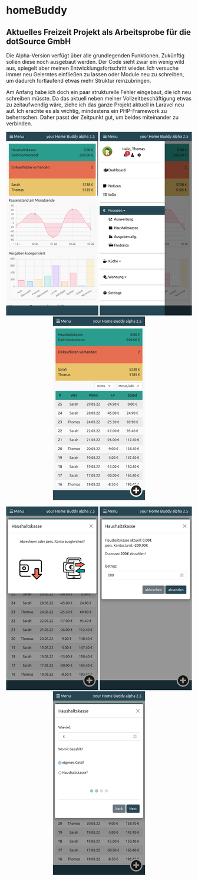 # homeBuddy

## Aktuelles Freizeit Projekt als Arbeitsprobe für die dotSource GmbH

Die Alpha-Version verfügt über alle grundlegenden Funktionen. Zukünftig sollen diese noch ausgebaut werden. Der Code sieht zwar ein wenig wild aus, spiegelt aber meinen Entwicklungsfortschritt wieder. Ich versuche immer neu Gelerntes einfließen zu lassen oder Module neu zu schreiben, um dadurch fortlaufend etwas mehr Struktur reinzubringen. 

Am Anfang habe ich doch ein paar strukturelle Fehler eingebaut, die ich neu schreiben müsste. Da das aktuell neben meiner Vollzeitbeschäftigung etwas zu zeitaufwendig wäre, ziehe ich das ganze Projekt aktuell in Laravel neu auf. Ich erachte es als wichtig, mindestens ein PHP-Framework zu beherrschen. Daher passt der Zeitpunkt gut, um beides miteinander zu verbinden.

<p align="center">
  <img src="gitPics/hbDashboard.png" width="250" title="Dashboard">
  <img src="gitPics/hbMenu.png" width="250" title="Menue">
  <img src="gitPics/hbKasse.png" width="250" title="Kasse">
</p>
<p align="center">
  <img src="gitPics/hbdispatchExample.png" width="250" title="Cash Dispatcher">
  <img src="gitPics/hbCashModal.png" width="250" title="Cash Modal">
  <img src="gitPics/hbModalAdd.png" width="250" title="Einkaufen">
</p>
